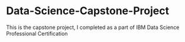 # Data-Science-Capstone-Project

<p>
  This is the capstone project, I completed as a part of IBM Data Science Professional Certification
</p>
